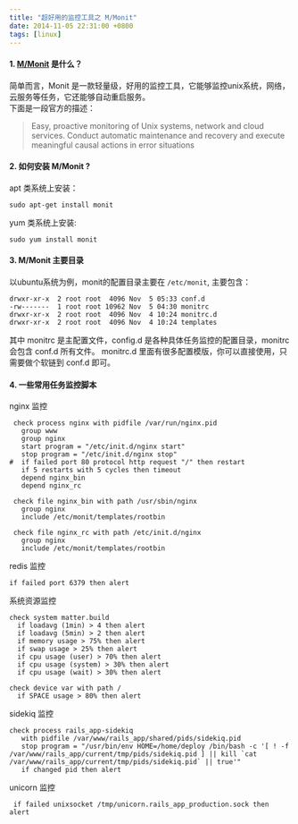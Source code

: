 ```yaml
---
title: "超好用的监控工具之 M/Monit"
date: 2014-11-05 22:31:00 +0800
tags: [linux]
---
```


#### 1. [M/Monit](http://mmonit.com/) 是什么？

简单而言，Monit 是一款轻量级，好用的监控工具，它能够监控unix系统，网络，云服务等任务，它还能够自动重启服务。<br/>
下面是一段官方的描述：
> Easy, proactive monitoring of Unix systems, network and cloud services. Conduct automatic maintenance and recovery and execute meaningful causal actions in error situations


#### 2. 如何安装 M/Monit ?

apt 类系统上安装：
```
sudo apt-get install monit
```

yum 类系统上安装:
```
sudo yum install monit
```

<!-- 源码安装（下载地址： http://mmonit.com/download/），以 linux-x64 为例：

```
wget http://mmonit.com/dist/mmonit-3.3-linux-x64.tar.gz
tar -xf mmonit-3.3-linux-x64.tar.gz & cd mmonit-3.3
sudo ./config & make & make install
``` -->

#### 3. M/Monit 主要目录

以ubuntu系统为例，monit的配置目录主要在  `/etc/monit`, 主要包含：

```
drwxr-xr-x  2 root root  4096 Nov  5 05:33 conf.d
-rw-------  1 root root 10962 Nov  5 04:30 monitrc
drwxr-xr-x  2 root root  4096 Nov  4 10:24 monitrc.d
drwxr-xr-x  2 root root  4096 Nov  4 10:24 templates
```

其中 monitrc 是主配置文件，config.d 是各种具体任务监控的配置目录，monitrc 会包含 conf.d 所有文件。 monitrc.d 里面有很多配置模版，你可以直接使用，只需要做个软链到 conf.d 即可。

#### 4. 一些常用任务监控脚本

nginx 监控

```
 check process nginx with pidfile /var/run/nginx.pid
   group www
   group nginx
   start program = "/etc/init.d/nginx start"
   stop program = "/etc/init.d/nginx stop"
#  if failed port 80 protocol http request "/" then restart
   if 5 restarts with 5 cycles then timeout
   depend nginx_bin
   depend nginx_rc

 check file nginx_bin with path /usr/sbin/nginx
   group nginx
   include /etc/monit/templates/rootbin

 check file nginx_rc with path /etc/init.d/nginx
   group nginx
   include /etc/monit/templates/rootbin
```

redis 监控

```
if failed port 6379 then alert
```

系统资源监控

```
check system matter.build
  if loadavg (1min) > 4 then alert
  if loadavg (5min) > 2 then alert
  if memory usage > 75% then alert
  if swap usage > 25% then alert
  if cpu usage (user) > 70% then alert
  if cpu usage (system) > 30% then alert
  if cpu usage (wait) > 30% then alert

check device var with path /
  if SPACE usage > 80% then alert
```

sidekiq 监控

```
check process rails_app-sidekiq
   with pidfile /var/www/rails_app/shared/pids/sidekiq.pid
   stop program = "/usr/bin/env HOME=/home/deploy /bin/bash -c '[ ! -f /var/www/rails_app/current/tmp/pids/sidekiq.pid ] || kill `cat /var/www/rails_app/current/tmp/pids/sidekiq.pid` || true'"
   if changed pid then alert
```

unicorn 监控

```
 if failed unixsocket /tmp/unicorn.rails_app_production.sock then alert
```
